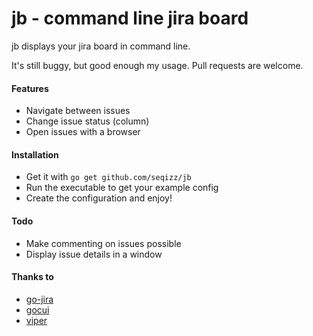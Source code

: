 # jb - command line jira board

jb displays your jira board in command line.

It's still buggy, but good enough my usage. Pull requests are welcome.

#### Features

- Navigate between issues
- Change issue status (column)
- Open issues with a browser

#### Installation

- Get it with `go get github.com/seqizz/jb`
- Run the executable to get your example config
- Create the configuration and enjoy!

#### Todo

- Make commenting on issues possible
- Display issue details in a window

#### Thanks to

- [go-jira](https://github.com/andygrunwald/go-jira)
- [gocui](https://github.com/jroimartin/gocui)
- [viper](https://github.com/spf13/viper)